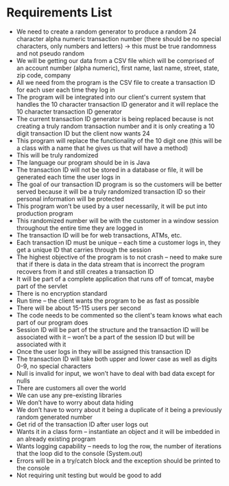 # Requirements List

- We need to create a random generator to produce a random 24 character alpha numeric transaction number (there should be no special characters, only numbers and letters) -> this must be true randomness and not pseudo random
- We will be getting our data from a CSV file which will be comprised of an account number (alpha numeric), first name, last name, street, state, zip code, company
- All we need from the program is the CSV file to create a transaction ID for each user each time they log in
- The program will be integrated into our client's current system that handles the 10 character transaction ID generator and it will replace the 10 character transaction ID generator
- The current transaction ID generator is being replaced because is not creating a truly random transaction number and it is only creating a 10 digit transaction ID but the client now wants 24
- This program will replace the functionality of the 10 digit one (this will be a class with a name that he gives us that will have a method)
- This will be truly randomized
- The language our program should be in is Java
- The transaction ID will not be stored in a database or file, it will be generated each time the user logs in
- The goal of our transaction ID program is so the customers will be better served because it will be a truly randomized transaction ID so their personal information will be protected
- This program won’t be used by a user necessarily, it will be put into production program
- This randomized number will be with the customer in a window session throughout the entire time they are logged in
-	The transaction ID will be for web transactions, ATMs, etc. 
-	Each transaction ID must be unique – each time a customer logs in, they get a unique ID that carries through the session
- The highest objective of the program is to not crash – need to make sure that if there is data in the data stream that is incorrect the program recovers from it and still creates a transaction ID
- It will be part of a complete application that runs off of tomcat, maybe part of the servlet
-	There is no encryption standard
-	Run time – the client wants the program to be as fast as possible
-	There will be about 15-115 users per second
-	The code needs to be commented so the client's team knows what each part of our program does
-	Session ID will be part of the structure and the transaction ID will be associated with it – won’t be a part of the session ID but will be associated with it
-	Once the user logs in they will be assigned this transaction ID
-	The transaction ID will take both upper and lower case as well as digits 0-9, no special characters
-	Null is invalid for input, we won’t have to deal with bad data except for nulls
-	There are customers all over the world
-	We can use any pre-existing libraries
-	We don’t have to worry about data hiding
-	We don’t have to worry about it being a duplicate of it being a previously random generated number
-	Get rid of the transaction ID after user logs out
-	Wants it in a class form – instantiate an object and it will be imbedded in an already existing program
-	Wants logging capability – needs to log the row, the number of iterations that the loop did to the console (System.out)
-	Errors will be in a try/catch block and the exception should be printed to the console
-	Not requiring unit testing but would be good to add
